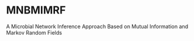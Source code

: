 # MNBMIMRF
A Microbial Network Inference Approach Based on Mutual Information and Markov Random Fields
